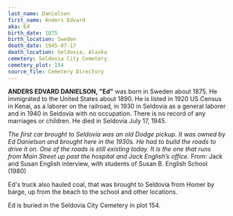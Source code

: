 ```yaml
---
last_name: Danielson
first_name: Anders Edvard
aka: Ed
birth_date: 1875
birth_location: Sweden
death_date: 1945-07-17
death_location: Seldovia, Alaska
cemetery: Seldovia City Cemetery
cemetery_plot: 154
source_file: Cemetery Directory
---
```

**ANDERS EDVARD DANIELSON, "Ed"** was born in Sweden about 1875.  He immigrated to the United States about 1890.  He is listed in 1920 US Census in Kenai, as a laborer on the railroad, in 1930 in Seldovia as a general laborer and in 1940 in Seldovia with no occupation. There is no record of any marriages or children.  He died in Seldovia July 17, 1945. 

*The first car brought to Seldovia was an old Dodge pickup.  It was owned by Ed Danielson and brought here in the 1930s.  He had to build the roads to drive it on. One of the roads is still existing today.  It is the one that runs from Main Street up past the hospital and Jack English’s office.* From: Jack  and Susan English interview, with students of Susan B. English School (1980)

Ed's truck also hauled coal, that was brought to Seldovia from Homer by barge, up from the beach to the school and other locations. 

Ed  is buried in the Seldovia City Cemetery in plot 154.  

